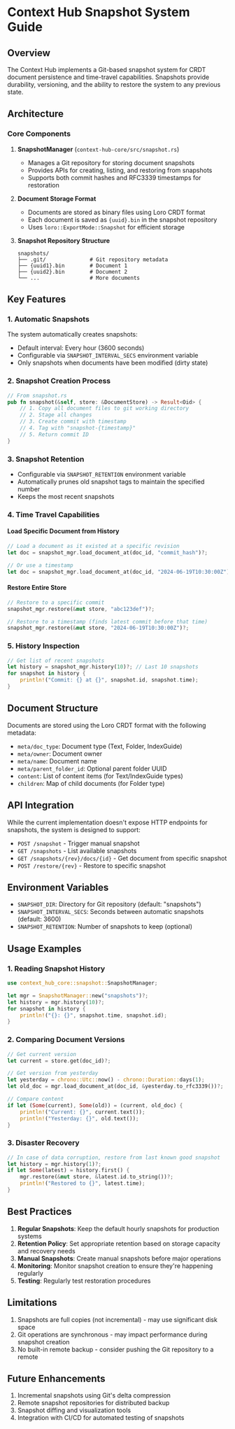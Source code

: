# Context Hub Snapshot System Guide

## Overview

The Context Hub implements a Git-based snapshot system for CRDT document persistence and time-travel capabilities. Snapshots provide durability, versioning, and the ability to restore the system to any previous state.

## Architecture

### Core Components

1. **SnapshotManager** (`context-hub-core/src/snapshot.rs`)
   - Manages a Git repository for storing document snapshots
   - Provides APIs for creating, listing, and restoring from snapshots
   - Supports both commit hashes and RFC3339 timestamps for restoration

2. **Document Storage Format**
   - Documents are stored as binary files using Loro CRDT format
   - Each document is saved as `{uuid}.bin` in the snapshot repository
   - Uses `loro::ExportMode::Snapshot` for efficient storage

3. **Snapshot Repository Structure**
   ```
   snapshots/
   ├── .git/              # Git repository metadata
   ├── {uuid1}.bin        # Document 1
   ├── {uuid2}.bin        # Document 2
   └── ...                # More documents
   ```

## Key Features

### 1. Automatic Snapshots
The system automatically creates snapshots:
- Default interval: Every hour (3600 seconds)
- Configurable via `SNAPSHOT_INTERVAL_SECS` environment variable
- Only snapshots when documents have been modified (dirty state)

### 2. Snapshot Creation Process
```rust
// From snapshot.rs
pub fn snapshot(&self, store: &DocumentStore) -> Result<Oid> {
    // 1. Copy all document files to git working directory
    // 2. Stage all changes
    // 3. Create commit with timestamp
    // 4. Tag with "snapshot-{timestamp}"
    // 5. Return commit ID
}
```

### 3. Snapshot Retention
- Configurable via `SNAPSHOT_RETENTION` environment variable
- Automatically prunes old snapshot tags to maintain the specified number
- Keeps the most recent snapshots

### 4. Time Travel Capabilities

#### Load Specific Document from History
```rust
// Load a document as it existed at a specific revision
let doc = snapshot_mgr.load_document_at(doc_id, "commit_hash")?;

// Or use a timestamp
let doc = snapshot_mgr.load_document_at(doc_id, "2024-06-19T10:30:00Z")?;
```

#### Restore Entire Store
```rust
// Restore to a specific commit
snapshot_mgr.restore(&mut store, "abc123def")?;

// Restore to a timestamp (finds latest commit before that time)
snapshot_mgr.restore(&mut store, "2024-06-19T10:30:00Z")?;
```

### 5. History Inspection
```rust
// Get list of recent snapshots
let history = snapshot_mgr.history(10)?; // Last 10 snapshots
for snapshot in history {
    println!("Commit: {} at {}", snapshot.id, snapshot.time);
}
```

## Document Structure

Documents are stored using the Loro CRDT format with the following metadata:
- `meta/doc_type`: Document type (Text, Folder, IndexGuide)
- `meta/owner`: Document owner
- `meta/name`: Document name
- `meta/parent_folder_id`: Optional parent folder UUID
- `content`: List of content items (for Text/IndexGuide types)
- `children`: Map of child documents (for Folder type)

## API Integration

While the current implementation doesn't expose HTTP endpoints for snapshots, the system is designed to support:
- `POST /snapshot` - Trigger manual snapshot
- `GET /snapshots` - List available snapshots
- `GET /snapshots/{rev}/docs/{id}` - Get document from specific snapshot
- `POST /restore/{rev}` - Restore to specific snapshot

## Environment Variables

- `SNAPSHOT_DIR`: Directory for Git repository (default: "snapshots")
- `SNAPSHOT_INTERVAL_SECS`: Seconds between automatic snapshots (default: 3600)
- `SNAPSHOT_RETENTION`: Number of snapshots to keep (optional)

## Usage Examples

### 1. Reading Snapshot History
```rust
use context_hub_core::snapshot::SnapshotManager;

let mgr = SnapshotManager::new("snapshots")?;
let history = mgr.history(10)?;
for snapshot in history {
    println!("{}: {}", snapshot.time, snapshot.id);
}
```

### 2. Comparing Document Versions
```rust
// Get current version
let current = store.get(doc_id)?;

// Get version from yesterday
let yesterday = chrono::Utc::now() - chrono::Duration::days(1);
let old_doc = mgr.load_document_at(doc_id, &yesterday.to_rfc3339())?;

// Compare content
if let (Some(current), Some(old)) = (current, old_doc) {
    println!("Current: {}", current.text());
    println!("Yesterday: {}", old.text());
}
```

### 3. Disaster Recovery
```rust
// In case of data corruption, restore from last known good snapshot
let history = mgr.history(1)?;
if let Some(latest) = history.first() {
    mgr.restore(&mut store, &latest.id.to_string())?;
    println!("Restored to {}", latest.time);
}
```

## Best Practices

1. **Regular Snapshots**: Keep the default hourly snapshots for production systems
2. **Retention Policy**: Set appropriate retention based on storage capacity and recovery needs
3. **Manual Snapshots**: Create manual snapshots before major operations
4. **Monitoring**: Monitor snapshot creation to ensure they're happening regularly
5. **Testing**: Regularly test restoration procedures

## Limitations

1. Snapshots are full copies (not incremental) - may use significant disk space
2. Git operations are synchronous - may impact performance during snapshot creation
3. No built-in remote backup - consider pushing the Git repository to a remote

## Future Enhancements

1. Incremental snapshots using Git's delta compression
2. Remote snapshot repositories for distributed backup
3. Snapshot diffing and visualization tools
4. Integration with CI/CD for automated testing of snapshots